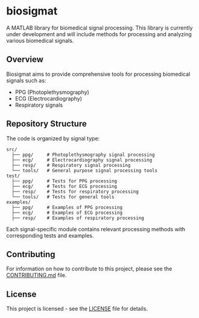 # biosigmat

A MATLAB library for biomedical signal processing. This library is currently under development and will include methods for processing and analyzing various biomedical signals.

## Overview

Biosigmat aims to provide comprehensive tools for processing biomedical signals such as:
- PPG (Photoplethysmography)
- ECG (Electrocardiography)
- Respiratory signals

## Repository Structure

The code is organized by signal type:
```
src/
  ├── ppg/     # Photoplethysmography signal processing
  ├── ecg/     # Electrocardiography signal processing
  ├── resp/    # Respiratory signal processing
  └── tools/   # General purpose signal processing tools
test/
  ├── ppg/     # Tests for PPG processing
  ├── ecg/     # Tests for ECG processing
  ├── resp/    # Tests for respiratory processing
  └── tools/   # Tests for general tools
examples/
  ├── ppg/     # Examples of PPG processing
  ├── ecg/     # Examples of ECG processing
  ├── resp/    # Examples of respiratory processing
```

Each signal-specific module contains relevant processing methods with corresponding tests and examples.

## Contributing

For information on how to contribute to this project, please see the [CONTRIBUTING.md](CONTRIBUTING.md) file.

## License

This project is licensed - see the [LICENSE](LICENSE) file for details.
